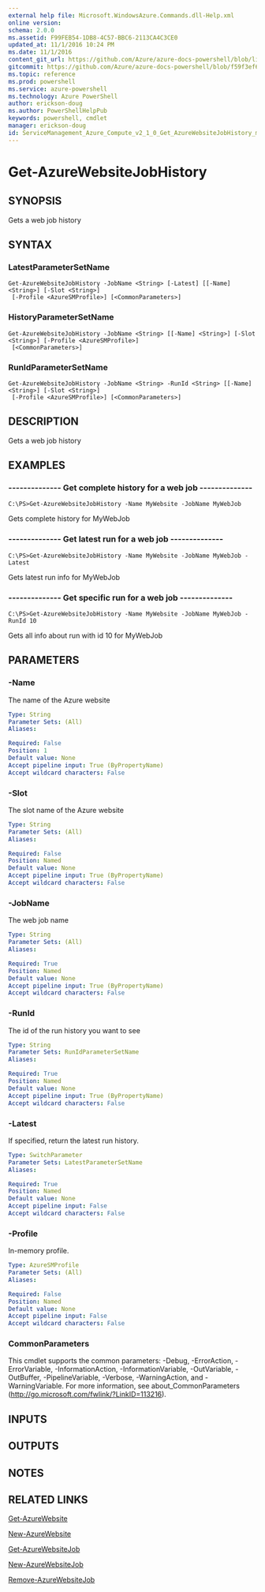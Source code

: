 ```yaml
---
external help file: Microsoft.WindowsAzure.Commands.dll-Help.xml
online version: 
schema: 2.0.0
ms.assetid: F99FEB54-1DB8-4C57-BBC6-2113CA4C3CE0
updated_at: 11/1/2016 10:24 PM
ms.date: 11/1/2016
content_git_url: https://github.com/Azure/azure-docs-powershell/blob/live/azureps-cmdlets-docs/ServiceManagement/Azure.Compute/v2.1.0/Get-AzureWebsiteJobHistory.md
gitcommit: https://github.com/Azure/azure-docs-powershell/blob/f59f3ef60bc592383812213e69fd77ba950759ed/azureps-cmdlets-docs/ServiceManagement/Azure.Compute/v2.1.0/Get-AzureWebsiteJobHistory.md
ms.topic: reference
ms.prod: powershell
ms.service: azure-powershell
ms.technology: Azure PowerShell
author: erickson-doug
ms.author: PowerShellHelpPub
keywords: powershell, cmdlet
manager: erickson-doug
id: ServiceManagement_Azure_Compute_v2_1_0_Get_AzureWebsiteJobHistory_md
---
```


# Get-AzureWebsiteJobHistory

## SYNOPSIS
Gets a web job history

## SYNTAX

### LatestParameterSetName
```
Get-AzureWebsiteJobHistory -JobName <String> [-Latest] [[-Name] <String>] [-Slot <String>]
 [-Profile <AzureSMProfile>] [<CommonParameters>]
```

### HistoryParameterSetName
```
Get-AzureWebsiteJobHistory -JobName <String> [[-Name] <String>] [-Slot <String>] [-Profile <AzureSMProfile>]
 [<CommonParameters>]
```

### RunIdParameterSetName
```
Get-AzureWebsiteJobHistory -JobName <String> -RunId <String> [[-Name] <String>] [-Slot <String>]
 [-Profile <AzureSMProfile>] [<CommonParameters>]
```

## DESCRIPTION
Gets a web job history

## EXAMPLES

### --------------  Get complete history for a web job --------------
```
C:\PS>Get-AzureWebsiteJobHistory -Name MyWebsite -JobName MyWebJob
```

Gets complete history for MyWebJob

### --------------  Get latest run for a web job --------------
```
C:\PS>Get-AzureWebsiteJobHistory -Name MyWebsite -JobName MyWebJob -Latest
```

Gets latest run info for MyWebJob

### --------------  Get specific run for a web job --------------
```
C:\PS>Get-AzureWebsiteJobHistory -Name MyWebsite -JobName MyWebJob -RunId 10
```

Gets all info about run with id 10 for MyWebJob

## PARAMETERS

### -Name
The name of the Azure website

```yaml
Type: String
Parameter Sets: (All)
Aliases: 

Required: False
Position: 1
Default value: None
Accept pipeline input: True (ByPropertyName)
Accept wildcard characters: False
```

### -Slot
The slot name of the Azure website

```yaml
Type: String
Parameter Sets: (All)
Aliases: 

Required: False
Position: Named
Default value: None
Accept pipeline input: True (ByPropertyName)
Accept wildcard characters: False
```

### -JobName
The web job name

```yaml
Type: String
Parameter Sets: (All)
Aliases: 

Required: True
Position: Named
Default value: None
Accept pipeline input: True (ByPropertyName)
Accept wildcard characters: False
```

### -RunId
The id of the run history you want to see

```yaml
Type: String
Parameter Sets: RunIdParameterSetName
Aliases: 

Required: True
Position: Named
Default value: None
Accept pipeline input: True (ByPropertyName)
Accept wildcard characters: False
```

### -Latest
If specified, return the latest run history.

```yaml
Type: SwitchParameter
Parameter Sets: LatestParameterSetName
Aliases: 

Required: True
Position: Named
Default value: None
Accept pipeline input: False
Accept wildcard characters: False
```

### -Profile
In-memory profile.

```yaml
Type: AzureSMProfile
Parameter Sets: (All)
Aliases: 

Required: False
Position: Named
Default value: None
Accept pipeline input: False
Accept wildcard characters: False
```

### CommonParameters
This cmdlet supports the common parameters: -Debug, -ErrorAction, -ErrorVariable, -InformationAction, -InformationVariable, -OutVariable, -OutBuffer, -PipelineVariable, -Verbose, -WarningAction, and -WarningVariable. For more information, see about_CommonParameters (http://go.microsoft.com/fwlink/?LinkID=113216).

## INPUTS

## OUTPUTS

## NOTES

## RELATED LINKS

[Get-AzureWebsite](xref:ServiceManagement/Azure.Compute/v2.1.0/Get-AzureWebsite.md)

[New-AzureWebsite](xref:ServiceManagement/Azure.Compute/v2.1.0/New-AzureWebsite.md)

[Get-AzureWebsiteJob](xref:ServiceManagement/Azure.Compute/v2.1.0/Get-AzureWebsiteJob.md)

[New-AzureWebsiteJob](xref:ServiceManagement/Azure.Compute/v2.1.0/New-AzureWebsiteJob.md)

[Remove-AzureWebsiteJob](xref:ServiceManagement/Azure.Compute/v2.1.0/Remove-AzureWebsiteJob.md)


